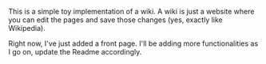 This is a simple toy implementation of a wiki. A wiki is just a website where you can edit the pages and save those changes (yes, exactly like Wikipedia).

Right now, I've just added a front page. I'll be adding more functionalities as I go on, update the Readme accordingly.